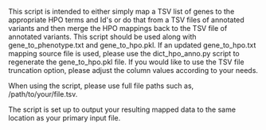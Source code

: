 This script is intended to either simply map a TSV list of genes to the appropriate 
HPO terms and Id's or do that from a TSV files of annotated variants and then merge the HPO mappings 
back to the TSV file of annotated variants. This script should be used along with gene_to_phenotype.txt and
gene_to_hpo.pkl. If an updated gene_to_hpo.txt mapping source file is used, please use the
dict_hpo_anno.py script to regenerate the gene_to_hpo.pkl file. If you would like to use the TSV
file truncation option, please adjust the column values according to your needs.

When using the script, please use full file paths such as, /path/to/your/file.tsv.

The script is set up to output your resulting mapped data to the same location as your primary input file.